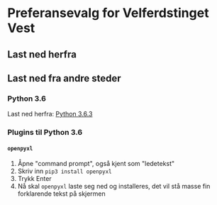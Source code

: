 # Preferansevalg for Velferdstinget Vest

## Last ned herfra

## Last ned fra andre steder
### Python 3.6
Last ned herfra: [Python 3.6.3](https://www.python.org/ftp/python/3.6.3/python-3.6.3.exe "This is a direct donwload link :-)")

### Plugins til Python 3.6
#### `openpyxl`
1. Åpne "command prompt", også kjent som "ledetekst"
2. Skriv inn `pip3 install openpyxl`
3. Trykk Enter
4. Nå skal `openpyxl` laste seg ned og installeres, det vil stå masse fin forklarende tekst på skjermen
